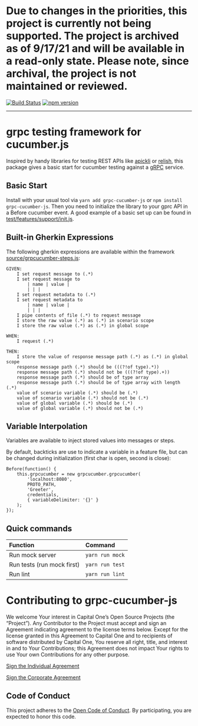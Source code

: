 # Due to changes in the priorities, this project is currently not being supported. The project is archived as of 9/17/21 and will be available in a read-only state. Please note, since archival, the project is not maintained or reviewed. #

[![Build Status](https://travis-ci.org/capitalone/grpc-cucumber-js.svg?branch=master)](https://travis-ci.org/capitalone/grpc-cucumber-js) [![npm version](https://badge.fury.io/js/grpc-cucumber-js.svg)](https://badge.fury.io/js/grpc-cucumber-js)

---

# grpc testing framework for cucumber.js

Inspired by handy libraries for testing REST APIs like [apickli](https://github.com/apickli/apickli) or [relish](https://github.com/carbonrobot/relish), this package gives a basic start for cucumber testing against a [gRPC](https://grpc.io/) service.

## Basic Start

Install with your usual tool via `yarn add grpc-cucumber-js` or `npm install grpc-cucumber-js`.
Then you need to initialize the library to your gprc API in a Before cucumber event.  A good example of a basic set up can be found in [test/features/support/init.js](test/features/support/init.js).

## Built-in Gherkin Expressions
The following gherkin expressions are available within the framework [source/grpcucumber-steps.js](source/grpcucumber-steps.js):

```
GIVEN:
	I set request message to (.*)
	I set request message to
	    | name | value |
	    | | |
	I set request metadata to (.*)
	I set request metadata to
	    | name | value |
	    | | |
	I pipe contents of file (.*) to request message
	I store the raw value (.*) as (.*) in scenario scope
	I store the raw value (.*) as (.*) in global scope

WHEN:
	I request (.*)

THEN:
	I store the value of response message path (.*) as (.*) in global scope
	response message path (.*) should be (((?!of type).*))
	response message path (.*) should not be (((?!of type).+))
	response message path (.*) should be of type array
	response message path (.*) should be of type array with length (.*)
	value of scenario variable (.*) should be (.*)
	value of scenario variable (.*) should not be (.*)
	value of global variable (.*) should be (.*)
	value of global variable (.*) should not be (.*)
```

## Variable Interpolation

Variables are available to inject stored values into messages or steps.

By default, backticks are use to indicate a variable in a feature file, but can be changed during initialization (first char is open, second is close):

```
Before(function() {
    this.grpcucumber = new grpcucumber.grpcucumber(
		'localhost:8080', 
		PROTO_PATH, 
		'Greeter', 
		credentials, 
		{ variableDelimiter: '{}' }
	);
});
```


## Quick commands

| Function                   | Command          |
| :------------------------- | :--------------- |
| Run mock server            | `yarn run mock`  |
| Run tests (run mock first) | `yarn run test`  |
| Run lint                   | `yarn run lint`  |

# Contributing to grpc-cucumber-js

We welcome Your interest in Capital One’s Open Source Projects (the “Project”). Any Contributor to the Project must accept and sign an Agreement indicating agreement to the license terms below. Except for the license granted in this Agreement to Capital One and to recipients of software distributed by Capital One, You reserve all right, title, and interest in and to Your Contributions; this Agreement does not impact Your rights to use Your own Contributions for any other purpose.

[Sign the Individual Agreement](https://docs.google.com/forms/d/19LpBBjykHPox18vrZvBbZUcK6gQTj7qv1O5hCduAZFU/viewform)

[Sign the Corporate Agreement](https://docs.google.com/forms/d/e/1FAIpQLSeAbobIPLCVZD_ccgtMWBDAcN68oqbAJBQyDTSAQ1AkYuCp_g/viewform?usp=send_form)

## Code of Conduct

This project adheres to the [Open Code of Conduct](https://developer.capitalone.com/single/code-of-conduct/). By participating, you are expected to honor this code.
